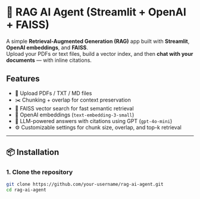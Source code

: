 # 🧠 RAG AI Agent (Streamlit + OpenAI + FAISS)

A simple **Retrieval-Augmented Generation (RAG)** app built with **Streamlit**, **OpenAI embeddings**, and **FAISS**.  
Upload your PDFs or text files, build a vector index, and then **chat with your documents** — with inline citations.  


## Features
- 📂 Upload PDFs / TXT / MD files  
- ✂️ Chunking + overlap for context preservation  
- 🔎 FAISS vector search for fast semantic retrieval  
- 🤖 OpenAI embeddings (`text-embedding-3-small`)  
- 💬 LLM-powered answers with citations using GPT (`gpt-4o-mini`)  
- ⚙️ Customizable settings for chunk size, overlap, and top-k retrieval  

---

## 📦 Installation

### 1. Clone the repository
```bash
git clone https://github.com/your-username/rag-ai-agent.git
cd rag-ai-agent
